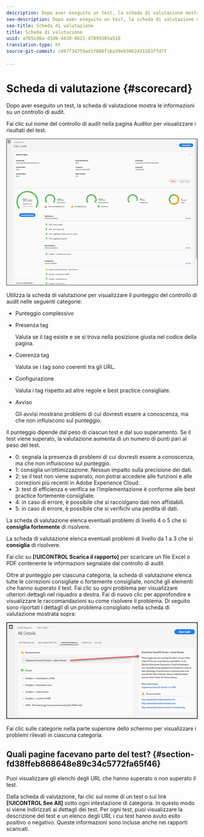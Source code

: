 ```yaml
---
description: Dopo aver eseguito un test, la scheda di valutazione mostra le informazioni su un controllo di audit.
seo-description: Dopo aver eseguito un test, la scheda di valutazione mostra le informazioni su un controllo di audit.
seo-title: Scheda di valutazione
title: Scheda di valutazione
uuid: a765cd6a-d3d6-4438-9621-d7899385a518
translation-type: ht
source-git-commit: c697f3d759ad1f086f16a39e03062431583ffd7f

---
```



# Scheda di valutazione {#scorecard}

Dopo aver eseguito un test, la scheda di valutazione mostra le informazioni su un controllo di audit.

Fai clic sul nome del controllo di audit nella pagina Auditor per visualizzare i risultati del test.

![](assets/report.png)

Utilizza la scheda di valutazione per visualizzare il punteggio del controllo di audit nelle seguenti categorie:

* Punteggio complessivo
* Presenza tag

   Valuta se il tag esiste e se si trova nella posizione giusta nel codice della pagina.
* Coerenza tag

   Valuta se i tag sono coerenti tra gli URL.
* Configurazione

   Valuta i tag rispetto ad altre regole e best practice consigliate.
* Avviso

   Gli avvisi mostrano problemi di cui dovresti essere a conoscenza, ma che non influiscono sul punteggio.

Il punteggio dipende dal peso di ciascun test e dal suo superamento. Se il test viene superato, la valutazione aumenta di un numero di punti pari al peso del test.

* 0: segnala la presenza di problemi di cui dovresti essere a conoscenza, ma che non influiscono sul punteggio.
* 1: consiglia un’ottimizzazione. Nessun impatto sulla precisione dei dati.
* 2: se il test non viene superato, non potrai accedere alle funzioni e alle correzioni più recenti in Adobe Experience Cloud.
* 3: test di efficienza e verifica se l’implementazione è conforme alle best practice fortemente consigliate.
* 4: in caso di errore, è possibile che si raccolgano dati non affidabili.
* 5: in caso di errore, è possibile che si verifichi una perdita di dati.

La scheda di valutazione elenca eventuali problemi di livello 4 o 5 che si **consiglia fortemente** di risolvere.

La scheda di valutazione elenca eventuali problemi di livello da 1 a 3 che si **consiglia** di risolvere.

Fai clic su **[!UICONTROL Scarica il rapporto]** per scaricare un file Excel o PDF contenente le informazioni segnalate dal controllo di audit.

Oltre al punteggio per ciascuna categoria, la scheda di valutazione elenca tutte le correzioni consigliate o fortemente consigliate, nonché gli elementi che hanno superato il test. Fai clic su ogni problema per visualizzare ulteriori dettagli nel riquadro a destra. Fai di nuovo clic per approfondire e visualizzare le raccomandazioni su come risolvere il problema. Di seguito sono riportati i dettagli di un problema consigliato nella scheda di valutazione mostrata sopra:

![](assets/report-issue-details.png)

Fai clic sulle categorie nella parte superiore dello schermo per visualizzare i problemi rilevati in ciascuna categoria.

## Quali pagine facevano parte del test? {#section-fd38ffeb868648e89c34c5772fa65f46}

Puoi visualizzare gli elenchi degli URL che hanno superato o non superato il test.

Dalla scheda di valutazione, fai clic sul nome di un test o sul link **[!UICONTROL See All]** sotto ogni intestazione di categoria. In questo modo si viene indirizzati ai dettagli dei test. Per ogni test, puoi visualizzare la descrizione del test e un elenco degli URL i cui test hanno avuto esito positivo o negativo. Queste informazioni sono incluse anche nei rapporti scaricati.
